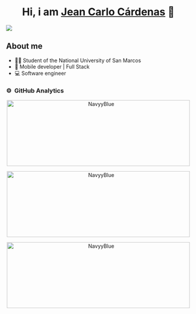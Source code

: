 <div align="center">
<h1 align="center">Hi, i am <a href="linkedin.com/in/jean-cardenas/">Jean Carlo Cárdenas</a> 👋</h1>
</div>
<img src="https://i.postimg.cc/rmgt4ckc/BANNER-GITHUB.png">

## About me
- 👨‍🎓 Student of the National University of San Marcos
- 📲 Mobile developer | Full Stack 
- 💻 Software engineer
### ⚙️ &nbsp;GitHub Analytics
<div align="center">
  <p><img height="180em" width="500em" src="https://github-readme-stats.vercel.app/api?username=NavyyBlue&theme=algolia&show_icons=true&hide_border=true&count_private=false" alt="NavyyBlue" /></p>
  <p><img height="180em" width="500em" src="https://github-readme-streak-stats.herokuapp.com/?user=NavyyBlue&theme=algolia&hide_border=true" alt="NavyyBlue" /></p>
  <p><img height="180em" width="500em" src="https://github-readme-stats.vercel.app/api/top-langs/?username=NavyyBlue&theme=algolia&show_icons=true&hide_border=true&layout=compact" alt="NavyyBlue" /></p>
</div>
